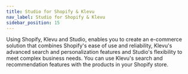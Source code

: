 ```yaml
---
title: Studio for Shopify & Klevu
nav_label: Studio for Shopify & Klevu
sidebar_position: 15
---
```


Using Shopify, Klevu and Studio, enables you to create an e-commerce solution that combines Shopify's ease of use and reliability, Klevu's advanced search and personalization features and Studio's flexibility to meet complex business needs. You can use Klevu's search and recommendation features with the products in your Shopify store.
